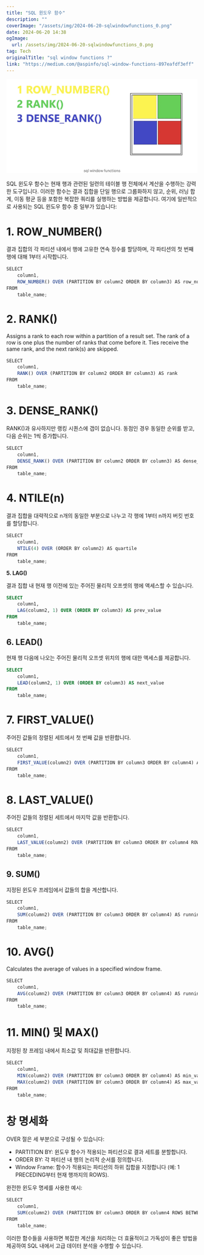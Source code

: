 ```yaml
---
title: "SQL 윈도우 함수"
description: ""
coverImage: "/assets/img/2024-06-20-sqlwindowfunctions_0.png"
date: 2024-06-20 14:38
ogImage: 
  url: /assets/img/2024-06-20-sqlwindowfunctions_0.png
tag: Tech
originalTitle: "sql window functions ?"
link: "https://medium.com/@aspinfo/sql-window-functions-897eafdf3eff"
---
```




<img src="/assets/img/2024-06-20-sqlwindowfunctions_0.png" />

SQL 윈도우 함수는 현재 행과 관련된 일련의 테이블 행 전체에서 계산을 수행하는 강력한 도구입니다. 이러한 함수는 결과 집합을 단일 행으로 그룹화하지 않고, 순위, 러닝 합계, 이동 평균 등을 포함한 복잡한 쿼리를 실행하는 방법을 제공합니다. 여기에 일반적으로 사용되는 SQL 윈도우 함수 중 일부가 있습니다:

# 1. ROW_NUMBER()

결과 집합의 각 파티션 내에서 행에 고유한 연속 정수를 할당하며, 각 파티션의 첫 번째 행에 대해 1부터 시작합니다.


<div class="content-ad"></div>


```js
SELECT 
    column1,
    ROW_NUMBER() OVER (PARTITION BY column2 ORDER BY column3) AS row_num
FROM 
    table_name;
```

# 2. RANK()

Assigns a rank to each row within a partition of a result set. The rank of a row is one plus the number of ranks that come before it. Ties receive the same rank, and the next rank(s) are skipped.

```js
SELECT 
    column1,
    RANK() OVER (PARTITION BY column2 ORDER BY column3) AS rank
FROM 
    table_name;
``` 


<div class="content-ad"></div>

# 3. DENSE_RANK()

RANK()과 유사하지만 랭킹 시퀀스에 갭이 없습니다. 동점인 경우 동일한 순위를 받고, 다음 순위는 1씩 증가합니다.

```js
SELECT 
    column1,
    DENSE_RANK() OVER (PARTITION BY column2 ORDER BY column3) AS dense_rank
FROM 
    table_name;
```

# 4. NTILE(n)

<div class="content-ad"></div>

결과 집합을 대략적으로 n개의 동일한 부분으로 나누고 각 행에 1부터 n까지 버킷 번호를 할당합니다.

```js
SELECT 
    column1,
    NTILE(4) OVER (ORDER BY column2) AS quartile
FROM 
    table_name;
```

**5. LAG()**

결과 집합 내 현재 행 이전에 있는 주어진 물리적 오프셋의 행에 액세스할 수 있습니다.

<div class="content-ad"></div>

```sql
SELECT 
    column1,
    LAG(column2, 1) OVER (ORDER BY column3) AS prev_value
FROM 
    table_name;
```

## 6. LEAD()

현재 행 다음에 나오는 주어진 물리적 오프셋 위치의 행에 대한 액세스를 제공합니다.

```sql
SELECT 
    column1,
    LEAD(column2, 1) OVER (ORDER BY column3) AS next_value
FROM 
    table_name;
```

<div class="content-ad"></div>

# 7. FIRST_VALUE()

주어진 값들의 정렬된 세트에서 첫 번째 값을 반환합니다.

```js
SELECT 
    column1,
    FIRST_VALUE(column2) OVER (PARTITION BY column3 ORDER BY column4) AS first_val
FROM 
    table_name;
```

# 8. LAST_VALUE()

<div class="content-ad"></div>

주어진 값들의 정렬된 세트에서 마지막 값을 반환합니다.

```js
SELECT 
    column1,
    LAST_VALUE(column2) OVER (PARTITION BY column3 ORDER BY column4 ROWS BETWEEN UNBOUNDED PRECEDING AND UNBOUNDED FOLLOWING) AS last_val
FROM 
    table_name;
```

## 9. SUM()

지정된 윈도우 프레임에서 값들의 합을 계산합니다.

<div class="content-ad"></div>

```js
SELECT 
    column1,
    SUM(column2) OVER (PARTITION BY column3 ORDER BY column4) AS running_total
FROM 
    table_name;
```

# 10. AVG()

Calculates the average of values in a specified window frame.

```js
SELECT 
    column1,
    AVG(column2) OVER (PARTITION BY column3 ORDER BY column4) AS running_avg
FROM 
    table_name;
```

<div class="content-ad"></div>

# 11. MIN() 및 MAX()

지정된 창 프레임 내에서 최소값 및 최대값을 반환합니다.

```js
SELECT 
    column1,
    MIN(column2) OVER (PARTITION BY column3 ORDER BY column4) AS min_val,
    MAX(column2) OVER (PARTITION BY column3 ORDER BY column4) AS max_val
FROM 
    table_name;
```

# 창 명세화

<div class="content-ad"></div>

OVER 절은 세 부분으로 구성될 수 있습니다:

- PARTITION BY: 윈도우 함수가 적용되는 파티션으로 결과 세트를 분할합니다.
- ORDER BY: 각 파티션 내 행의 논리적 순서를 정의합니다.
- Window Frame: 함수가 적용되는 파티션의 하위 집합을 지정합니다 (예: 1 PRECEDING부터 현재 행까지의 ROWS).

완전한 윈도우 명세를 사용한 예시:

```js
SELECT 
    column1,
    SUM(column2) OVER (PARTITION BY column3 ORDER BY column4 ROWS BETWEEN 1 PRECEDING AND CURRENT ROW) AS running_total
FROM 
    table_name;
```

<div class="content-ad"></div>

이러한 함수들을 사용하면 복잡한 계산을 처리하는 더 효율적이고 가독성이 좋은 방법을 제공하여 SQL 내에서 고급 데이터 분석을 수행할 수 있습니다.